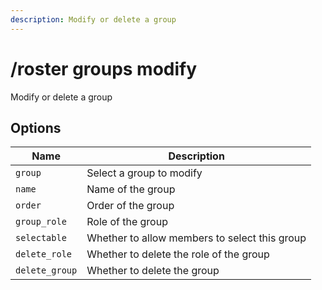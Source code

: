 ```yaml
---
description: Modify or delete a group
---
```


# /roster groups modify

Modify or delete a group

## Options

| Name | Description |
|------|-------------|
| `group` | Select a group to modify |
| `name` | Name of the group |
| `order` | Order of the group |
| `group_role` | Role of the group |
| `selectable` | Whether to allow members to select this group |
| `delete_role` | Whether to delete the role of the group |
| `delete_group` | Whether to delete the group |

